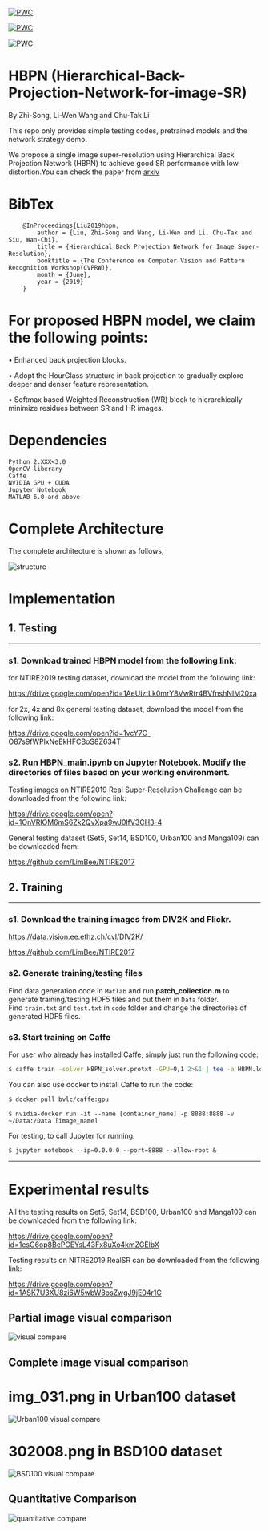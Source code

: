 [![PWC](https://img.shields.io/endpoint.svg?url=https://paperswithcode.com/badge/hierarchical-back-projection-network-for/image-super-resolution-on-urban100-4x)](https://paperswithcode.com/sota/image-super-resolution-on-urban100-4x?p=hierarchical-back-projection-network-for)

[![PWC](https://img.shields.io/endpoint.svg?url=https://paperswithcode.com/badge/hierarchical-back-projection-network-for/image-super-resolution-on-bsd100-8x-upscaling)](https://paperswithcode.com/sota/image-super-resolution-on-bsd100-8x-upscaling?p=hierarchical-back-projection-network-for)

[![PWC](https://img.shields.io/endpoint.svg?url=https://paperswithcode.com/badge/hierarchical-back-projection-network-for/image-super-resolution-on-manga109-2x)](https://paperswithcode.com/sota/image-super-resolution-on-manga109-2x?p=hierarchical-back-projection-network-for)

# HBPN (Hierarchical-Back-Projection-Network-for-image-SR)

By Zhi-Song, Li-Wen Wang and Chu-Tak Li

This repo only provides simple testing codes, pretrained models and the network strategy demo.

We propose a single image super-resolution using Hierarchical Back Projection Network (HBPN) to achieve good SR performance with low distortion.You can check the paper from [arxiv](https://arxiv.org/abs/1906.06874)

# BibTex

        @InProceedings{Liu2019hbpn,
            author = {Liu, Zhi-Song and Wang, Li-Wen and Li, Chu-Tak and Siu, Wan-Chi},
            title = {Hierarchical Back Projection Network for Image Super-Resolution},
            booktitle = {The Conference on Computer Vision and Pattern Recognition Workshop(CVPRW)},
            month = {June},
            year = {2019}
        }

# For proposed HBPN model, we claim the following points:

• Enhanced back projection blocks.

• Adopt the HourGlass structure in back projection to gradually explore deeper and denser feature representation.

• Softmax based Weighted Reconstruction (WR) block to hierarchically minimize residues between SR and HR images.

# Dependencies
    Python 2.XXX<3.0
    OpenCV liberary
    Caffe 
    NVIDIA GPU + CUDA
    Jupyter Notebook
    MATLAB 6.0 and above

# Complete Architecture
The complete architecture is shown as follows,

![structure](/figure/structure.png)

# Implementation
## 1. Testing
---------------------------------------
### s1. Download trained HBPN model from the following link:
for NTIRE2019 testing dataset, download the model from the following link:

https://drive.google.com/open?id=1AeUiztLk0mrY8VwRtr4BVfnshNIM20xa

for 2x, 4x and 8x general testing dataset, download the model from the following link:

https://drive.google.com/open?id=1vcY7C-O87s9fWPlxNeEkHFCBoS8Z634T

### s2. Run **HBPN_main.ipynb** on Jupyter Notebook. Modify the directories of files based on your working environment.

Testing images on NTIRE2019 Real Super-Resolution Challenge can be downloaded from the following link:

https://drive.google.com/open?id=1OnVRlOM6mS6Zk2QvXpa9wJ0lfV3CH3-4

General testing dataset (Set5, Set14, BSD100, Urban100 and Manga109) can be downloaded from:

https://github.com/LimBee/NTIRE2017

## 2. Training
---------------------------
### s1. Download the training images from DIV2K and Flickr.
    
https://data.vision.ee.ethz.ch/cvl/DIV2K/

https://github.com/LimBee/NTIRE2017
   
### s2. Generate training/testing files 
Find data generation code in `Matlab` and run **patch_collection.m** to generate training/testing HDF5 files and put them in `Data` folder.  
Find `train.txt` and `test.txt` in `code` folder and change the directories of generated HDF5 files.
### s3. Start training on Caffe
For user who already has installed Caffe, simply just run the following code:
```sh
$ caffe train -solver HBPN_solver.protxt -GPU=0,1 2>&1 | tee -a HBPN.log
```

You can also use docker to install Caffe to run the code:
```sh
$ docker pull bvlc/caffe:gpu
```
```
$ nvidia-docker run -it --name [container_name] -p 8888:8888 -v ~/Data:/Data [image_name]
```
For testing, to call Jupyter for running:
```
$ jupyter notebook --ip=0.0.0.0 --port=8888 --allow-root &
```
---------------------------
  
# Experimental results
All the testing results on Set5, Set14, BSD100, Urban100 and Manga109 can be downloaded from the following link:

https://drive.google.com/open?id=1esG6op8BePCEYsL43Fx8uXo4kmZGElbX

Testing results on NITRE2019 RealSR can be downloaded from the following link:

https://drive.google.com/open?id=1ASK7U3XU8zi6W5wbW8osZwgJ9jE04r1C

## Partial image visual comparison

![visual compare](/figure/picture.png)

## Complete image visual comparison
# img_031.png in Urban100 dataset
![Urban100 visual compare](/figure/Urban_compare.png)

# 302008.png in BSD100 dataset
![BSD100 visual compare](/figure/BSD_compare.png)

## Quantitative Comparison
![quantitative compare](/figure/table.png)
